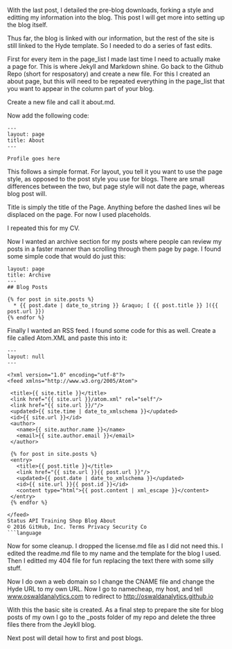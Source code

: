 With the last post, I detailed the pre-blog downloads, forking a style and editting my information into the blog.  This post I will get more into setting up the blog itself.

Thus far, the blog is linked with our information, but the rest of the site is still linked to the Hyde template.  So I needed to do a series of fast edits.

First for every item in the page_list I made last time I need to actually make a page for.  This is where Jekyll and Markdown shine.  Go back to the Github Repo (short for resposatory) and create a new file.  For this I  created an about page, but this will need to be repeated everything in the page_list that you want to appear in the column part of your blog.

Create a new file and call it about.md.

Now add the following code:


```
---
layout: page
title: About
---

Profile goes here
```

This follows a simple format.  For layout, you tell it you want to use the page style, as opposed to the post style you use for blogs.  There are small differences between the two, but page style will not date the page, whereas blog post will.

Title is simply the title of the Page.  Anything before the dashed lines wil be displaced on the page.  For now I used placeholds.

I repeated this for my CV.

Now I wanted an archive section for my posts where people can review my posts in a faster manner than scrolling through them page by page.  I found some simple code that would do just this:

```
layout: page
title: Archive
---
## Blog Posts

{% for post in site.posts %}
  * {{ post.date | date_to_string }} &raquo; [ {{ post.title }} ]({{ post.url }})
{% endfor %}
```


Finally I wanted an RSS feed.  I found some code for this as well.  Create a file called Atom.XML and paste this into it:

```
---
layout: null
---

<?xml version="1.0" encoding="utf-8"?>
<feed xmlns="http://www.w3.org/2005/Atom">

 <title>{{ site.title }}</title>
 <link href="{{ site.url }}/atom.xml" rel="self"/>
 <link href="{{ site.url }}/"/>
 <updated>{{ site.time | date_to_xmlschema }}</updated>
 <id>{{ site.url }}</id>
 <author>
   <name>{{ site.author.name }}</name>
   <email>{{ site.author.email }}</email>
 </author>

 {% for post in site.posts %}
 <entry>
   <title>{{ post.title }}</title>
   <link href="{{ site.url }}{{ post.url }}"/>
   <updated>{{ post.date | date_to_xmlschema }}</updated>
   <id>{{ site.url }}{{ post.id }}</id>
   <content type="html">{{ post.content | xml_escape }}</content>
 </entry>
 {% endfor %}

</feed>
Status API Training Shop Blog About
© 2016 GitHub, Inc. Terms Privacy Security Co
```language
```

Now for some cleanup.  I dropped the license.md file as I did not need this.  I edited the readme.md file to my name and the template for the blog I used.  Then I editted my 404 file for fun replacing the text there with some silly stuff.

Now I do own a web domain so I change the CNAME file and change the Hyde URL to my own URL.  Now I go to namecheap, my host, and tell www.oswaldanalytics.com to redirect to http://oswaldanalytics.github.io

With this the basic site is created.  As a final step to prepare the site for blog posts of my own I go to the _posts folder of my repo and delete the three files there from the Jeykll blog.

Next post will detail how to first and post blogs.